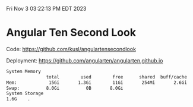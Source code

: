 Fri Nov  3 03:22:13 PM EDT 2023

# Angular Ten Second Look

Code: https://github.com/kusl/angulartensecondlook

Deployment: https://github.com/angularten/angularten.github.io

```bash
System Memory
               total        used        free      shared  buff/cache   available
Mem:            15Gi       1.3Gi        11Gi       254Mi       2.6Gi        13Gi
Swap:          8.0Gi          0B       8.0Gi
System Storage
1.6G	.
```
